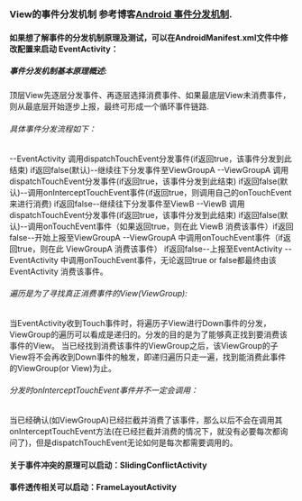 ### View的事件分发机制  参考博客[Android 事件分发机制](https://blog.csdn.net/u012440207/article/details/87455960). 
#### 如果想了解事件的分发机制原理及测试，可以在AndroidManifest.xml文件中修改配置来启动 EventActivity：

##### 事件分发机制基本原理概述:
顶层View先逐层分发事件、再逐层选择消费事件、如果最底层View未消费事件，则从最底层开始逐步上报，最终可形成一个循环事件链路.

###### 具体事件分发流程如下：
 --EventActivity 调用dispatchTouchEvent分发事件(if返回true，该事件分发到此结束) if返回false(默认)--继续往下分发事件至ViewGroupA
 --ViewGroupA 调用dispatchTouchEvent分发事件(if返回true，该事件分发到此结束) if返回false(默认)--调用onInterceptTouchEvent事件(if返回true，则调用自己的onTouchEvent来进行消费) if返回false--继续往下分发事件至ViewB
 --ViewB 调用dispatchTouchEvent分发事件(if返回true，该事件分发到此结束) if返回false(默认)--调用onTouchEvent事件（如果返回true，则在此 ViewB 消费该事件）if返回false--开始上报至ViewGroupA
 --ViewGroupA 中调用onTouchEvent事件（if返回true，则在此 ViewGroupA 消费该事件） if返回false--上报至EventActivity
 --EventActivity 中调用onTouchEvent事件，无论返回true or false都最终由该 EventActivity 消费该事件。
 
###### 遍历是为了寻找真正消费事件的View(ViewGroup):
 当EventActivity收到Touch事件时，将遍历子View进行Down事件的分发，ViewGroup的遍历可以看成是递归的。分发的目的是为了能够真正找到要消费该事件的View。
 当已经找到消费该事件的ViewGroup之后，该ViewGroup的子View将不会再收到Down事件的触发，即递归遍历只走一遍，找到能消费此事件的ViewGroup(or View)为止。
 
###### 分发时onInterceptTouchEvent事件并不一定会调用：
 当已经确认(如ViewGroupA)已经拦截并消费了该事件，那么以后不会在调用其onInterceptTouchEvent方法(在已经拦截并消费的情况下，就没有必要每次都询问了)，但是dispatchTouchEvent无论如何是每次都需要调用的。

#### 关于事件冲突的原理可以启动：SlidingConflictActivity

#### 事件透传相关可以启动：FrameLayoutActivity

